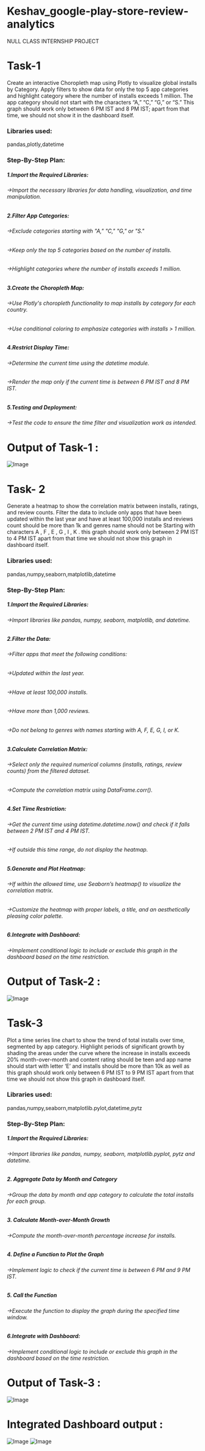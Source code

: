 # Keshav_google-play-store-review-analytics
NULL CLASS INTERNSHIP PROJECT

# Task-1 
Create an interactive Choropleth map using Plotly to visualize global installs by Category. Apply filters to show data for only the top 5 app categories and highlight category where the number of installs exceeds 1 million. The app category should not start with the characters “A,” “C,” “G,” or “S.” This graph should work only between 6 PM IST and 8 PM IST; apart from that time, we should not show it in the dashboard itself.
### Libraries used:
pandas,plotly,datetime
### Step-By-Step Plan:
##### 1.Import the Required Libraries:
###### ->Import the necessary libraries for data handling, visualization, and time manipulation.
##### 2.Filter App Categories:
###### ->Exclude categories starting with "A," "C," "G," or "S."
###### ->Keep only the top 5 categories based on the number of installs.
###### ->Highlight categories where the number of installs exceeds 1 million.
##### 3.Create the Choropleth Map:
###### ->Use Plotly's choropleth functionality to map installs by category for each country.
###### ->Use conditional coloring to emphasize categories with installs > 1 million.
##### 4.Restrict Display Time:
###### ->Determine the current time using the datetime module.
###### ->Render the map only if the current time is between 6 PM IST and 8 PM IST.
##### 5.Testing and Deployment: 
###### ->Test the code to ensure the time filter and visualization work as intended.
# Output of Task-1 :
![Image](https://github.com/user-attachments/assets/80dee014-6af8-401a-a570-76c03894e74e)

# Task- 2
 Generate a heatmap to show the correlation matrix between installs, ratings, and review counts. Filter the data to include only apps that have been updated within the last year and have at least 100,000 installs and reviews count should be more than 1k and genres name should not be Starting with characters A , F , E , G , I , K . this graph should work only between 2 PM IST to 4 PM IST apart from that time we should not show this graph in dashboard itself.
### Libraries used:
pandas,numpy,seaborn,matplotlib,datetime
### Step-By-Step Plan:
##### 1.Import the Required Libraries:
###### ->Import libraries like pandas, numpy, seaborn, matplotlib, and datetime.
##### 2.Filter the Data:
###### ->Filter apps that meet the following conditions:
###### ->Updated within the last year.
###### ->Have at least 100,000 installs.
###### ->Have more than 1,000 reviews.
###### ->Do not belong to genres with names starting with A, F, E, G, I, or K.
##### 3.Calculate Correlation Matrix:
###### ->Select only the required numerical columns (installs, ratings, review counts) from the filtered dataset.
###### ->Compute the correlation matrix using DataFrame.corr().
##### 4.Set Time Restriction:
###### ->Get the current time using datetime.datetime.now() and check if it falls between 2 PM IST and 4 PM IST.
###### ->If outside this time range, do not display the heatmap.
##### 5.Generate and Plot Heatmap:
###### ->If within the allowed time, use Seaborn’s heatmap() to visualize the correlation matrix.
###### ->Customize the heatmap with proper labels, a title, and an aesthetically pleasing color palette.
##### 6.Integrate with Dashboard:
###### ->Implement conditional logic to include or exclude this graph in the dashboard based on the time restriction.
# Output of Task-2 :
![Image](https://github.com/user-attachments/assets/49fa6079-a148-4310-99e8-48e24ca1cae3)

# Task-3
Plot a time series line chart to show the trend of total installs over time, segmented by app category. Highlight periods of significant growth by shading the areas under the curve where the increase in installs exceeds 20% month-over-month and content rating should be teen and app name should start with letter ‘E’ and installs should be more than 10k as well as this graph should work only between 6 PM IST to 9 PM IST apart from that time we should not show this graph in dashboard itself.
### Libraries used:
pandas,numpy,seaborn,matplotlib.pylot,datetime,pytz
### Step-By-Step Plan:
##### 1.Import the Required Libraries:
###### ->Import libraries like pandas, numpy, seaborn, matplotlib.pyplot, pytz and datetime.
##### 2. Aggregate Data by Month and Category
###### ->Group the data by month and app category to calculate the total installs for each group.
##### 3. Calculate Month-over-Month Growth
###### ->Compute the month-over-month percentage increase for installs.
##### 4. Define a Function to Plot the Graph
###### ->Implement logic to check if the current time is between 6 PM and 9 PM IST.
##### 5. Call the Function
###### ->Execute the function to display the graph during the specified time window.
##### 6.Integrate with Dashboard:
###### ->Implement conditional logic to include or exclude this graph in the dashboard based on the time restriction.
# Output of Task-3 :
![Image](https://github.com/user-attachments/assets/0b086a6c-c445-404c-ae2d-4922c6c3e1a2)

# Integrated Dashboard output :
![Image](https://github.com/user-attachments/assets/65b9812f-5fb5-45ad-93e5-2ed451d52c2f)
![Image](https://github.com/user-attachments/assets/601736ca-931c-4422-91fc-7b2f107a672e)
